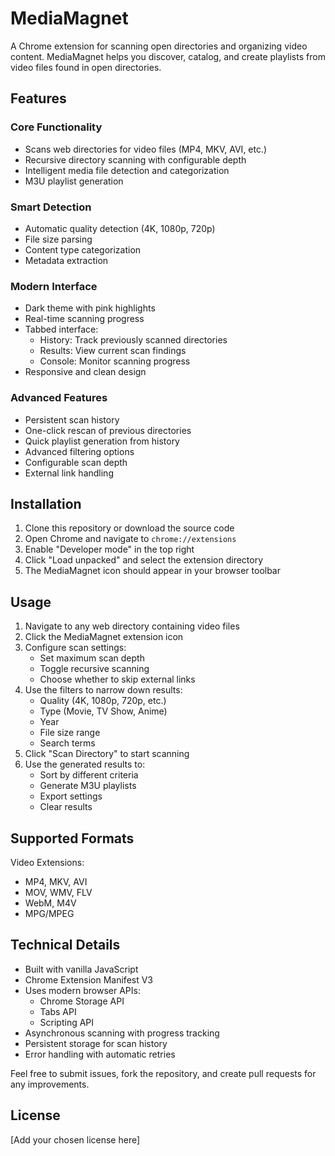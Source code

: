 # MediaMagnet

A Chrome extension for scanning open directories and organizing video content. MediaMagnet helps you discover, catalog, and create playlists from video files found in open directories.

## Features

### Core Functionality
- Scans web directories for video files (MP4, MKV, AVI, etc.)
- Recursive directory scanning with configurable depth
- Intelligent media file detection and categorization
- M3U playlist generation

### Smart Detection
- Automatic quality detection (4K, 1080p, 720p)
- File size parsing
- Content type categorization
- Metadata extraction

### Modern Interface
- Dark theme with pink highlights
- Real-time scanning progress
- Tabbed interface:
  - History: Track previously scanned directories
  - Results: View current scan findings
  - Console: Monitor scanning progress
- Responsive and clean design

### Advanced Features
- Persistent scan history
- One-click rescan of previous directories
- Quick playlist generation from history
- Advanced filtering options
- Configurable scan depth
- External link handling

## Installation

1. Clone this repository or download the source code
2. Open Chrome and navigate to `chrome://extensions`
3. Enable "Developer mode" in the top right
4. Click "Load unpacked" and select the extension directory
5. The MediaMagnet icon should appear in your browser toolbar

## Usage

1. Navigate to any web directory containing video files
2. Click the MediaMagnet extension icon
3. Configure scan settings:
   - Set maximum scan depth
   - Toggle recursive scanning
   - Choose whether to skip external links
4. Use the filters to narrow down results:
   - Quality (4K, 1080p, 720p, etc.)
   - Type (Movie, TV Show, Anime)
   - Year
   - File size range
   - Search terms
5. Click "Scan Directory" to start scanning
6. Use the generated results to:
   - Sort by different criteria
   - Generate M3U playlists
   - Export settings
   - Clear results


## Supported Formats

Video Extensions:
- MP4, MKV, AVI
- MOV, WMV, FLV
- WebM, M4V
- MPG/MPEG

## Technical Details

- Built with vanilla JavaScript
- Chrome Extension Manifest V3
- Uses modern browser APIs:
  - Chrome Storage API
  - Tabs API
  - Scripting API
- Asynchronous scanning with progress tracking
- Persistent storage for scan history
- Error handling with automatic retries


Feel free to submit issues, fork the repository, and create pull requests for any improvements.

## License

[Add your chosen license here]
